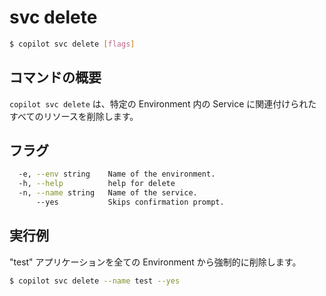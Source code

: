 # svc delete
```bash
$ copilot svc delete [flags]
```

## コマンドの概要

`copilot svc delete` は、特定の Environment 内の Service に関連付けられたすべてのリソースを削除します。

## フラグ

```bash
  -e, --env string    Name of the environment.
  -h, --help          help for delete
  -n, --name string   Name of the service.
      --yes           Skips confirmation prompt.
```

## 実行例
"test" アプリケーションを全ての Environment から強制的に削除します。
```bash
$ copilot svc delete --name test --yes
```
